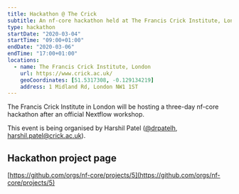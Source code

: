 ```yaml
---
title: Hackathon @ The Crick
subtitle: An nf-core hackathon held at The Francis Crick Institute, London
type: hackathon
startDate: "2020-03-04"
startTime: "09:00+01:00"
endDate: "2020-03-06"
endTime: "17:00+01:00"
locations:
  - name: The Francis Crick Institute, London
    url: https://www.crick.ac.uk/
    geoCoordinates: [51.5317308, -0.129134219]
    address: 1 Midland Rd, London NW1 1ST
---
```


The Francis Crick Institute in London will be hosting a three-day
nf-core hackathon after an official Nextflow workshop.

This event is being organised by Harshil Patel ([@drpatelh](https://github.com/drpatelh),
[harshil.patel@crick.ac.uk](mailto:harshil.patel@crick.ac.uk)).

## Hackathon project page

[https://github.com/orgs/nf-core/projects/5](https://github.com/orgs/nf-core/projects/5)
